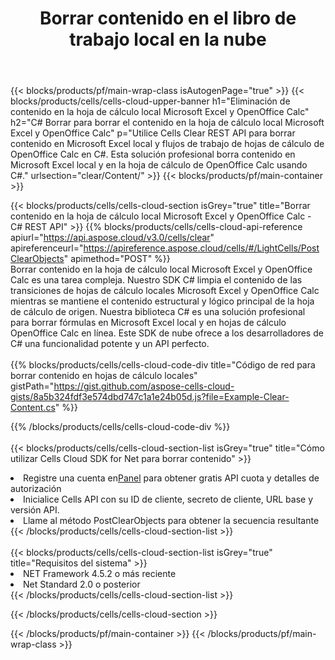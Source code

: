 ﻿---
title:  Borrar contenido en el libro de trabajo local en la nube
description: API y SDK en la nube para borrar contenido en Microsoft Excel y OpenOffice Calc. Borrar contenido en hojas de cálculo locales mediante Cells Cloud API. El SDK admite tipos de lenguajes de desarrollo. Incluyen Android, C#, Go, Java, NodeJS, Perl, PHP, Python, Ruby y Swift.
---
{{< blocks/products/pf/main-wrap-class isAutogenPage="true" >}}
{{< blocks/products/cells/cells-cloud-upper-banner h1="Eliminación de contenido en la hoja de cálculo local Microsoft Excel y OpenOffice Calc" h2="C# Borrar para borrar el contenido en la hoja de cálculo local Microsoft Excel y OpenOffice Calc" p="Utilice Cells Clear REST API para borrar contenido en Microsoft Excel local y flujos de trabajo de hojas de cálculo de OpenOffice Calc en C#. Esta solución profesional borra contenido en Microsoft Excel local y en la hoja de cálculo de OpenOffice Calc usando C#." urlsection="clear/Content/" >}}
{{< blocks/products/pf/main-container >}}

{{< blocks/products/cells/cells-cloud-section isGrey="true" title="Borrar contenido en la hoja de cálculo local Microsoft Excel y OpenOffice Calc - C# REST API" >}}
{{% blocks/products/cells/cells-cloud-api-reference apiurl="https://api.aspose.cloud/v3.0/cells/clear" apireferenceurl="https://apireference.aspose.cloud/cells/#/LightCells/PostClearObjects" apimethod="POST" %}}
<br/>
Borrar contenido en la hoja de cálculo local Microsoft Excel y OpenOffice Calc es una tarea compleja. Nuestro SDK C# limpia el contenido de las transiciones de hojas de cálculo locales Microsoft Excel y OpenOffice Calc mientras se mantiene el contenido estructural y lógico principal de la hoja de cálculo de origen. Nuestra biblioteca C# es una solución profesional para borrar fórmulas en Microsoft Excel local y en hojas de cálculo OpenOffice Calc en línea. Este SDK de nube ofrece a los desarrolladores de C# una funcionalidad potente y un API perfecto.
<br/>
<br/>
{{% blocks/products/cells/cells-cloud-code-div title="Código de red para borrar contenido en hojas de cálculo locales" gistPath="https://gist.github.com/aspose-cells-cloud-gists/8a5b324fdf3e574dbd747c1a1e24b05d.js?file=Example-Clear-Content.cs" %}}
  
{{% /blocks/products/cells/cells-cloud-code-div %}}
<br/>
<br/>
{{< blocks/products/cells/cells-cloud-section-list isGrey="true" title="Cómo utilizar Cells Cloud SDK for Net para borrar contenido" >}}
<li> Registre una cuenta en<a href="https://dashboard.aspose.cloud/">Panel</a> para obtener gratis API cuota y detalles de autorización</li>
<li>Inicialice Cells API con su ID de cliente, secreto de cliente, URL base y versión API.</li>
<li>Llame al método PostClearObjects para obtener la secuencia resultante</li>
{{< /blocks/products/cells/cells-cloud-section-list >}}
<br/>
<br/>
{{< blocks/products/cells/cells-cloud-section-list isGrey="true" title="Requisitos del sistema" >}}
<li>NET Framework 4.5.2 o más reciente</li>
<li>Net Standard 2.0 o posterior</li>
{{< /blocks/products/cells/cells-cloud-section-list >}}

{{< /blocks/products/cells/cells-cloud-section >}}

{{< /blocks/products/pf/main-container >}}
{{< /blocks/products/pf/main-wrap-class >}}
